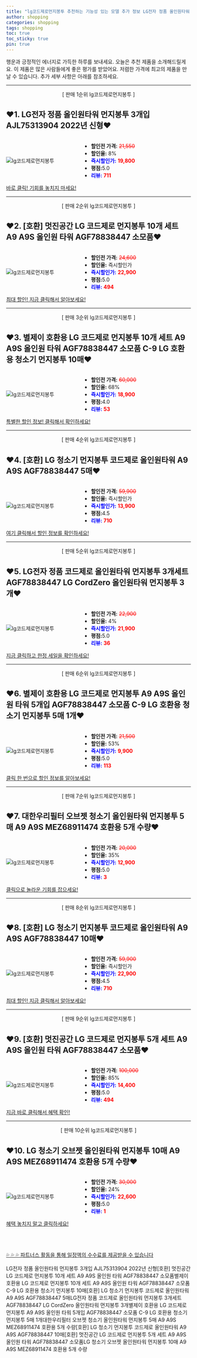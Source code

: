 ```yaml
---
title: "lg코드제로먼지봉투 추천하는 기능성 있는 모델 추가 정보 LG전자 정품 올인원타워 먼지봉투 3개입"
author: shopping
categories: shopping
tags: shopping
toc: true
toc_sticky: true
pin: true
---
```

행운과 긍정적인 에너지로 가득한 하루를 보내세요. 오늘은 추천 제품을 소개해드릴게요. 이 제품은 많은 사람들에게 좋은 평가를 받았어요. 저렴한 가격에 최고의 제품을 만날 수 있습니다. 추가 세부 사항은 아래를 참조하세요.

---
<p class="toplist" style="margin: 0 auto; display: block; width: fit-content;">[ 판매 1순위 lg코드제로먼지봉투 ]</p>

<h2><strong>❤️1. LG전자 정품 올인원타워 먼지봉투 3개입 AJL75313904 2022년 신형❤️</strong></h2>

<div style="display: flex; align-items: center;">
    <div style="flex: 0.4;">
        <img src="https://thumbnail6.coupangcdn.com/thumbnails/remote/230x230ex/image/vendor_inventory/5af5/7c589083773d76f07da9c28288f93d8640277626095c65b48cc42d83a554.jpg" alt="lg코드제로먼지봉투" style="max-width: 100%;">
    </div>
    <div style="flex: 0.6; margin-left: 10px;">
        <ul>
            <li><strong>할인전 가격:</strong> <del style="color: red;">21,550</del></li>
            <li><strong>할인율:</strong> 8%</li>
            <li><span style='color:blue'><strong>즉시할인가:</strong></span> <span style='color:red'><strong>19,800</strong></span></li>
            <li><strong>평점:</strong>5.0</li>
            <li><span style='color:blue'><strong>리뷰:</strong></span> <span style='color:red'><strong>711</strong></span></li>
        </ul>
    </div>
</div>
<div class="center">
    <a href="https://William4Davisa.github.io?lptag=AF9450613&subid=githubio&pageKey=6303950675&traceid=V0-153&itemId=13050521428&vendorItemId=90651096306" class="myButton">
        바로 클릭! 기회를 놓치지 마세요!
    </a>
</div>


---
<p class="toplist" style="margin: 0 auto; display: block; width: fit-content;">[ 판매 2순위 lg코드제로먼지봉투 ]</p>

<h2><strong>❤️2. [호환] 멋진공간 LG 코드제로 먼지봉투 10개 세트 A9 A9S 올인원 타워 AGF78838447 소모품❤️</strong></h2>

<div style="display: flex; align-items: center;">
    <div style="flex: 0.4;">
        <img src="https://thumbnail9.coupangcdn.com/thumbnails/remote/230x230ex/image/vendor_inventory/bb9b/ed13fa91fb9e9d5197b10ceda7ca36d4c94587954de4ed5841d9cba5bb38.jpg" alt="lg코드제로먼지봉투" style="max-width: 100%;">
    </div>
    <div style="flex: 0.6; margin-left: 10px;">
        <ul>
            <li><strong>할인전 가격:</strong> <del style="color: red;">24,600</del></li>
            <li><strong>할인율:</strong> 즉시할인가</li>
            <li><span style='color:blue'><strong>즉시할인가:</strong></span> <span style='color:red'><strong>22,900</strong></span></li>
            <li><strong>평점:</strong>5.0</li>
            <li><span style='color:blue'><strong>리뷰:</strong></span> <span style='color:red'><strong>494</strong></span></li>
        </ul>
    </div>
</div>
<div class="center">
    <a href="https://William4Davisa.github.io?lptag=AF9450613&subid=githubio&pageKey=7764726003&traceid=V0-153&itemId=20947215289&vendorItemId=86648750953" class="myButton">
        최대 할인! 지금 클릭해서 알아보세요!
    </a>
</div>


---
<p class="toplist" style="margin: 0 auto; display: block; width: fit-content;">[ 판매 3순위 lg코드제로먼지봉투 ]</p>

<h2><strong>❤️3. 별제이 호환용 LG 코드제로 먼지봉투 10개 세트 A9 A9S 올인원 타워 AGF78838447 소모품 C-9 LG 호환용 청소기 먼지봉투 10매❤️</strong></h2>

<div style="display: flex; align-items: center;">
    <div style="flex: 0.4;">
        <img src="https://thumbnail6.coupangcdn.com/thumbnails/remote/230x230ex/image/vendor_inventory/2f2c/1087456da4aad1e63cd55cd3a752f91697e0081b85781e94a2bb5ef9ffd5.jpg" alt="lg코드제로먼지봉투" style="max-width: 100%;">
    </div>
    <div style="flex: 0.6; margin-left: 10px;">
        <ul>
            <li><strong>할인전 가격:</strong> <del style="color: red;">60,000</del></li>
            <li><strong>할인율:</strong> 68%</li>
            <li><span style='color:blue'><strong>즉시할인가:</strong></span> <span style='color:red'><strong>18,900</strong></span></li>
            <li><strong>평점:</strong>4.0</li>
            <li><span style='color:blue'><strong>리뷰:</strong></span> <span style='color:red'><strong>53</strong></span></li>
        </ul>
    </div>
</div>
<div class="center">
    <a href="https://William4Davisa.github.io?lptag=AF9450613&subid=githubio&pageKey=7614838836&traceid=V0-153&itemId=20175622062&vendorItemId=86636358929" class="myButton">
        특별한 할인 정보! 클릭해서 확인하세요!
    </a>
</div>


---
<p class="toplist" style="margin: 0 auto; display: block; width: fit-content;">[ 판매 4순위 lg코드제로먼지봉투 ]</p>

<h2><strong>❤️4. [호환] LG 청소기 먼지봉투 코드제로 올인원타워 A9 A9S AGF78838447 5매❤️</strong></h2>

<div style="display: flex; align-items: center;">
    <div style="flex: 0.4;">
        <img src="https://thumbnail9.coupangcdn.com/thumbnails/remote/230x230ex/image/vendor_inventory/f118/666851b599ca807365d735d4e4bce48538f099c251d85afaca52e056eb90.png" alt="lg코드제로먼지봉투" style="max-width: 100%;">
    </div>
    <div style="flex: 0.6; margin-left: 10px;">
        <ul>
            <li><strong>할인전 가격:</strong> <del style="color: red;">59,900</del></li>
            <li><strong>할인율:</strong> 즉시할인가</li>
            <li><span style='color:blue'><strong>즉시할인가:</strong></span> <span style='color:red'><strong>13,900</strong></span></li>
            <li><strong>평점:</strong>4.5</li>
            <li><span style='color:blue'><strong>리뷰:</strong></span> <span style='color:red'><strong>710</strong></span></li>
        </ul>
    </div>
</div>
<div class="center">
    <a href="https://William4Davisa.github.io?lptag=AF9450613&subid=githubio&pageKey=7512574786&traceid=V0-153&itemId=19687335088&vendorItemId=86841023286" class="myButton">
        여기 클릭해서 할인 정보를 확인하세요!
    </a>
</div>


---
<p class="toplist" style="margin: 0 auto; display: block; width: fit-content;">[ 판매 5순위 lg코드제로먼지봉투 ]</p>

<h2><strong>❤️5. LG전자 정품 코드제로 올인원타워 먼지봉투 3개세트 AGF78838447 LG CordZero 올인원타워 먼지봉투 3개❤️</strong></h2>

<div style="display: flex; align-items: center;">
    <div style="flex: 0.4;">
        <img src="https://thumbnail6.coupangcdn.com/thumbnails/remote/230x230ex/image/vendor_inventory/4aae/5c35f4707730f8ddb8b86faf52b512f264c51ecf27b50d6373f4f76488ea.jpg" alt="lg코드제로먼지봉투" style="max-width: 100%;">
    </div>
    <div style="flex: 0.6; margin-left: 10px;">
        <ul>
            <li><strong>할인전 가격:</strong> <del style="color: red;">22,900</del></li>
            <li><strong>할인율:</strong> 4%</li>
            <li><span style='color:blue'><strong>즉시할인가:</strong></span> <span style='color:red'><strong>21,900</strong></span></li>
            <li><strong>평점:</strong>5.0</li>
            <li><span style='color:blue'><strong>리뷰:</strong></span> <span style='color:red'><strong>36</strong></span></li>
        </ul>
    </div>
</div>
<div class="center">
    <a href="https://William4Davisa.github.io?lptag=AF9450613&subid=githubio&pageKey=7759688659&traceid=V0-153&itemId=19866213281&vendorItemId=86967040927" class="myButton">
        지금 클릭하고 한정 세일을 확인하세요!
    </a>
</div>


---
<p class="toplist" style="margin: 0 auto; display: block; width: fit-content;">[ 판매 6순위 lg코드제로먼지봉투 ]</p>

<h2><strong>❤️6. 별제이 호환용 LG 코드제로 먼지봉투 A9 A9S 올인원 타워 5개입 AGF78838447 소모품 C-9 LG 호환용 청소기 먼지봉투 5매 1개❤️</strong></h2>

<div style="display: flex; align-items: center;">
    <div style="flex: 0.4;">
        <img src="https://thumbnail10.coupangcdn.com/thumbnails/remote/230x230ex/image/vendor_inventory/1ef5/338d8da903916cb9ca9a722d6d3c7e86dd38b4d9f5b4e99294c0ff5d6a10.jpg" alt="lg코드제로먼지봉투" style="max-width: 100%;">
    </div>
    <div style="flex: 0.6; margin-left: 10px;">
        <ul>
            <li><strong>할인전 가격:</strong> <del style="color: red;">21,500</del></li>
            <li><strong>할인율:</strong> 53%</li>
            <li><span style='color:blue'><strong>즉시할인가:</strong></span> <span style='color:red'><strong>9,900</strong></span></li>
            <li><strong>평점:</strong>5.0</li>
            <li><span style='color:blue'><strong>리뷰:</strong></span> <span style='color:red'><strong>113</strong></span></li>
        </ul>
    </div>
</div>
<div class="center">
    <a href="https://William4Davisa.github.io?lptag=AF9450613&subid=githubio&pageKey=7645843090&traceid=V0-153&itemId=20329615929&vendorItemId=86693819548" class="myButton">
        클릭 한 번으로 할인 정보를 알아보세요!
    </a>
</div>


---
<p class="toplist" style="margin: 0 auto; display: block; width: fit-content;">[ 판매 7순위 lg코드제로먼지봉투 ]</p>

<h2><strong>❤️7. 대한우리필터 오브젯 청소기 올인원타워 먼지봉투 5매 A9 A9S MEZ68911474 호환용 5개 수량❤️</strong></h2>

<div style="display: flex; align-items: center;">
    <div style="flex: 0.4;">
        <img src="https://thumbnail9.coupangcdn.com/thumbnails/remote/230x230ex/image/vendor_inventory/f717/e79668febebaf35f9f4d92a86488e215a09c59b66bd67f7ef0f0ec5e72ea.png" alt="lg코드제로먼지봉투" style="max-width: 100%;">
    </div>
    <div style="flex: 0.6; margin-left: 10px;">
        <ul>
            <li><strong>할인전 가격:</strong> <del style="color: red;">20,000</del></li>
            <li><strong>할인율:</strong> 35%</li>
            <li><span style='color:blue'><strong>즉시할인가:</strong></span> <span style='color:red'><strong>12,900</strong></span></li>
            <li><strong>평점:</strong>5.0</li>
            <li><span style='color:blue'><strong>리뷰:</strong></span> <span style='color:red'><strong>3</strong></span></li>
        </ul>
    </div>
</div>
<div class="center">
    <a href="https://William4Davisa.github.io?lptag=AF9450613&subid=githubio&pageKey=8172219606&traceid=V0-153&itemId=23344372281&vendorItemId=90375750676" class="myButton">
        클릭으로 놀라운 기회를 잡으세요!
    </a>
</div>


---
<p class="toplist" style="margin: 0 auto; display: block; width: fit-content;">[ 판매 8순위 lg코드제로먼지봉투 ]</p>

<h2><strong>❤️8. [호환] LG 청소기 먼지봉투 코드제로 올인원타워 A9 A9S AGF78838447 10매❤️</strong></h2>

<div style="display: flex; align-items: center;">
    <div style="flex: 0.4;">
        <img src="https://thumbnail8.coupangcdn.com/thumbnails/remote/230x230ex/image/vendor_inventory/c603/8c241242d3c54d647e80b7666d23b22248ce40cebdf84ef5a706c84599c1.png" alt="lg코드제로먼지봉투" style="max-width: 100%;">
    </div>
    <div style="flex: 0.6; margin-left: 10px;">
        <ul>
            <li><strong>할인전 가격:</strong> <del style="color: red;">59,900</del></li>
            <li><strong>할인율:</strong> 즉시할인가</li>
            <li><span style='color:blue'><strong>즉시할인가:</strong></span> <span style='color:red'><strong>22,900</strong></span></li>
            <li><strong>평점:</strong>4.5</li>
            <li><span style='color:blue'><strong>리뷰:</strong></span> <span style='color:red'><strong>710</strong></span></li>
        </ul>
    </div>
</div>
<div class="center">
    <a href="https://William4Davisa.github.io?lptag=AF9450613&subid=githubio&pageKey=7512574786&traceid=V0-153&itemId=19687335087&vendorItemId=86841023304" class="myButton">
        최대 할인! 지금 클릭해서 알아보세요!
    </a>
</div>


---
<p class="toplist" style="margin: 0 auto; display: block; width: fit-content;">[ 판매 9순위 lg코드제로먼지봉투 ]</p>

<h2><strong>❤️9. [호환] 멋진공간 LG 코드제로 먼지봉투 5개 세트 A9 A9S 올인원 타워 AGF78838447 소모품❤️</strong></h2>

<div style="display: flex; align-items: center;">
    <div style="flex: 0.4;">
        <img src="https://thumbnail8.coupangcdn.com/thumbnails/remote/230x230ex/image/vendor_inventory/092e/539c121c9e81f28861828cd38f98f108f8b12b96929ee1e0d90150b3a11e.jpg" alt="lg코드제로먼지봉투" style="max-width: 100%;">
    </div>
    <div style="flex: 0.6; margin-left: 10px;">
        <ul>
            <li><strong>할인전 가격:</strong> <del style="color: red;">100,000</del></li>
            <li><strong>할인율:</strong> 85%</li>
            <li><span style='color:blue'><strong>즉시할인가:</strong></span> <span style='color:red'><strong>14,400</strong></span></li>
            <li><strong>평점:</strong>5.0</li>
            <li><span style='color:blue'><strong>리뷰:</strong></span> <span style='color:red'><strong>494</strong></span></li>
        </ul>
    </div>
</div>
<div class="center">
    <a href="https://William4Davisa.github.io?lptag=AF9450613&subid=githubio&pageKey=7764726003&traceid=V0-153&itemId=20947215288&vendorItemId=86648764044" class="myButton">
        지금 바로 클릭해서 혜택 확인!
    </a>
</div>


---
<p class="toplist" style="margin: 0 auto; display: block; width: fit-content;">[ 판매 10순위 lg코드제로먼지봉투 ]</p>

<h2><strong>❤️10. LG 청소기 오브젯 올인원타워 먼지봉투 10매 A9 A9S MEZ68911474 호환용 5개 수량❤️</strong></h2>

<div style="display: flex; align-items: center;">
    <div style="flex: 0.4;">
        <img src="https://thumbnail7.coupangcdn.com/thumbnails/remote/230x230ex/image/vendor_inventory/175f/a29a7392dd0678d242eeddc2314baa882427fa96a2c364ae1c4060958974.jpg" alt="lg코드제로먼지봉투" style="max-width: 100%;">
    </div>
    <div style="flex: 0.6; margin-left: 10px;">
        <ul>
            <li><strong>할인전 가격:</strong> <del style="color: red;">30,000</del></li>
            <li><strong>할인율:</strong> 24%</li>
            <li><span style='color:blue'><strong>즉시할인가:</strong></span> <span style='color:red'><strong>22,600</strong></span></li>
            <li><strong>평점:</strong>5.0</li>
            <li><span style='color:blue'><strong>리뷰:</strong></span> <span style='color:red'><strong>1</strong></span></li>
        </ul>
    </div>
</div>
<div class="center">
    <a href="https://William4Davisa.github.io?lptag=AF9450613&subid=githubio&pageKey=8172416234&traceid=V0-153&itemId=23345136736&vendorItemId=90376212241" class="myButton">
        혜택 놓치지 말고 클릭하세요!
    </a>
</div>

<br><br><br>[💦 💦 💦 파트너스 활동을 통해 일정액의 수수료를 제공받을 수 있습니다](https://link.coupang.com/a/bcpT2c)<br><br>LG전자 정품 올인원타워 먼지봉투 3개입 AJL75313904 2022년 신형[호환] 멋진공간 LG 코드제로 먼지봉투 10개 세트 A9 A9S 올인원 타워 AGF78838447 소모품별제이 호환용 LG 코드제로 먼지봉투 10개 세트 A9 A9S 올인원 타워 AGF78838447 소모품 C-9 LG 호환용 청소기 먼지봉투 10매[호환] LG 청소기 먼지봉투 코드제로 올인원타워 A9 A9S AGF78838447 5매LG전자 정품 코드제로 올인원타워 먼지봉투 3개세트 AGF78838447 LG CordZero 올인원타워 먼지봉투 3개별제이 호환용 LG 코드제로 먼지봉투 A9 A9S 올인원 타워 5개입 AGF78838447 소모품 C-9 LG 호환용 청소기 먼지봉투 5매 1개대한우리필터 오브젯 청소기 올인원타워 먼지봉투 5매 A9 A9S MEZ68911474 호환용 5개 수량[호환] LG 청소기 먼지봉투 코드제로 올인원타워 A9 A9S AGF78838447 10매[호환] 멋진공간 LG 코드제로 먼지봉투 5개 세트 A9 A9S 올인원 타워 AGF78838447 소모품LG 청소기 오브젯 올인원타워 먼지봉투 10매 A9 A9S MEZ68911474 호환용 5개 수량